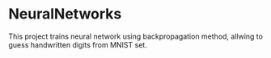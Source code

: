 # NeuralNetworks

This project trains neural network using backpropagation method, allwing to guess handwritten digits from MNIST set.

